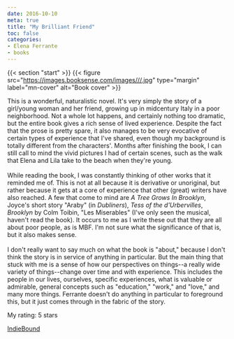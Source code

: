 ```yaml
---
date: 2016-10-10
meta: true
title: "My Brilliant Friend"
toc: false
categories:
- Elena Ferrante
- books
---
```


{{< section "start" >}}
{{< figure src="https://images.booksense.com/images///.jpg" type="margin" label="mn-cover" alt="Book cover" >}}

This is a wonderful, naturalistic novel. It's very simply the story of a girl/young woman and her friend, growing up in midcentury Italy in a poor neighborhood. Not a whole lot happens, and certainly nothing too dramatic, but the entire book gives a rich sense of lived experience. Despite the fact that the prose is pretty spare, it also manages to be very evocative of certain types of experience that I've shared, even though my background is totally different from the characters'. Months after finishing the book, I can still call to mind the vivid pictures I had of certain scenes, such as the walk that Elena and Lila take to the beach when they're young. <br /><br />While reading the book, I was constantly thinking of other works that it reminded me of. This is not at all because it is derivative or unoriginal, but rather because it gets at a core of experience that other (great) writers have also reached. A few that come to mind are _A Tree Grows In Brooklyn_, Joyce's short story "Araby" (in _Dubliners_), _Tess of the d'Urbervilles_, _Brooklyn_ by Colm Toibin, "Les Miserables" (I've only seen the musical, haven't read the book). It occurs to me as I write these out that they are all about poor people, as is MBF. I'm not sure what the significance of that is, but it also makes sense. <br /><br />I don't really want to say much on what the book is "about," because I don't think the story is in service of anything in particular. But the main thing that stuck with me is a sense of how our perspectives on things--a really wide variety of things--change over time and with experience. This includes the people in our lives, ourselves, specific experiences, what is valuable or admirable, general concepts such as "education," "work," and "love," and many more things. Ferrante doesn't do anything in particular to foreground this, but it just comes through in the fabric of the story.

My rating: 5 stars  

[IndieBound](https://www.indiebound.org/book/)
